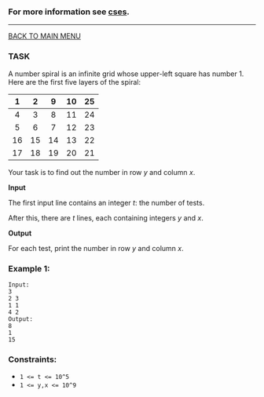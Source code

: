 ### For more information see [cses](https://cses.fi/problemset/task/1071).
__________________________

[BACK TO MAIN MENU](../README.md)

### TASK

A number spiral is an infinite grid whose upper-left square has number 1. Here are 
the first five layers of the spiral:

|  1  |  2  |  9  | 10  | 25  |
|:---:|:---:|:---:|:---:|:---:|
|  4  |  3  |  8  | 11  | 24  |
|  5  |  6  |  7  | 12  | 23  |
| 16  | 15  | 14  | 13  | 22  |
| 17  | 18  | 19  | 20  | 21  |

Your task is to find out the number in row *y* and column *x*.

**Input**

The first input line contains an integer *t*: the number of tests.

After this, there are *t* lines, each containing integers *y* and *x*.

**Output**

For each test, print the number in row *y* and column *x*.

### Example 1:
```
Input:
3
2 3
1 1
4 2
Output:
8
1
15
```

### Constraints:

* `1 <= t <= 10^5`
* `1 <= y,x <= 10^9`